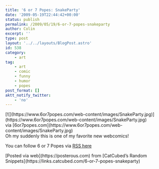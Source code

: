 ```yaml
---
title: '6 or 7 Popes: SnakeParty'
date: '2009-05-19T22:44:42+00:00'
status: publish
permalink: /2009/05/19/6-or-7-popes-snakeparty
author: Colin
excerpt: ''
type: post
layout: '../../layouts/BlogPost.astro'
id: 538
category:
    - art
tag:
    - art
    - comic
    - funny
    - humor
    - popes
post_format: []
aktt_notify_twitter:
    - 'no'
---
```

<div>[![](https://www.6or7popes.com/web-content/images/SnakeParty.jpg)](https://www.6or7popes.com/web-content/images/SnakeParty.jpg)<div class="posterous_quote_citation">via [6or7popes.com](https://www.6or7popes.com/web-content/images/SnakeParty.jpg)</div>Oh my suddenly this is one of my favorite new webcomics!

You can follow 6 or 7 Popes via [RSS here](feed://feeds.rapidfeeds.com/15242/)

</div>[Posted via web](https://posterous.com) from [CatCubed’s Random Snippets](https://links.catcubed.com/6-or-7-popes-snakeparty)
